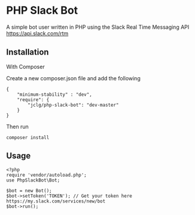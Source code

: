 # PHP Slack Bot

A simple bot user written in PHP using the Slack Real Time Messaging API https://api.slack.com/rtm

## Installation
With Composer


Create a new composer.json file and add the following

    {
        "minimum-stability" : "dev",
        "require": {
            "jclg/php-slack-bot": "dev-master"
        }
    }

Then run

    composer install

## Usage

    <?php
    require 'vendor/autoload.php';
    use PhpSlackBot\Bot;

    $bot = new Bot();
    $bot->setToken('TOKEN'); // Get your token here https://my.slack.com/services/new/bot
    $bot->run();

